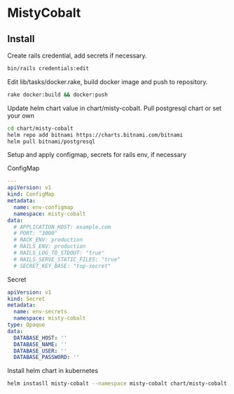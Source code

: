 # MistyCobalt

## Install

Create rails credential, add secrets if necessary.

```bash
bin/rails credentials:edit
```

Edit lib/tasks/docker.rake, build docker image and push to repository.
```bash
rake docker:build && docker:push
```

Update helm chart value in chart/misty-cobalt. Pull postgresql chart or set your own
```bash
cd chart/misty-cobalt
helm repo add bitnami https://charts.bitnami.com/bitnami
helm pull bitnami/postgresql
```

Setup and apply configmap, secrets for rails env, if necessary

ConfigMap
```yaml
---
apiVersion: v1
kind: ConfigMap
metadata:
  name: env-configmap
  namespace: misty-cobalt
data:
  # APPLICATION_HOST: example.com
  # PORT: "3000"
  # RACK_ENV: production
  # RAILS_ENV: production
  # RAILS_LOG_TO_STDOUT: "true"
  # RAILS_SERVE_STATIC_FILES: "true"
  # SECRET_KEY_BASE: "top-secret"
```

Secret
```yaml
apiVersion: v1
kind: Secret
metadata:
  name: env-secrets
  namespace: misty-cobalt
type: Opaque
data:
  DATABASE_HOST: ''
  DATABASE_NAME: ''
  DATABASE_USER: ''
  DATABASE_PASSWORD: ''
```

Install helm chart in kubernetes
```bash
helm instasll misty-cobalt --namespace misty-cobalt chart/misty-cobalt
```